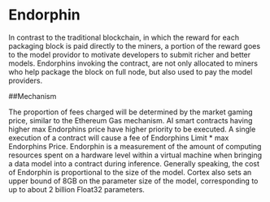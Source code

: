 # Endorphin

In contrast to the traditional blockchain, in which the reward for each packaging block is paid directly to the miners, a portion of the reward goes to the model providor to motivate developers to submit richer and better models. Endorphins invoking the contract, are not only allocated to miners who help package the block on full node, but also used to pay the model providers. 

##Mechanism

The proportion of fees charged will be determined by the market gaming price, similar to the Ethereum Gas mechanism. AI smart contracts having higher max Endorphins price have higher priority to be executed. A single execution of a contract will cause a fee of Endorphins Limit * max Endorphins Price. Endorphin is a measurement of the amount of computing resources spent on a hardware level within a virtual machine when bringing a data model into a contract during inference. Generally speaking, the cost of Endorphin is proportional to the size of the model. Cortex also sets an upper bound of 8GB on the parameter size of the model, corresponding to up to about 2 billion Float32 parameters.